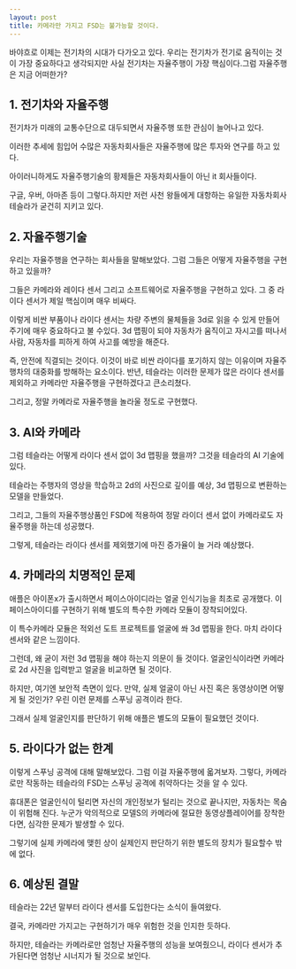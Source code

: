```yaml
---
layout: post
title: 카메라만 가지고 FSD는 불가능할 것이다.
---
```


바야흐로 이제는 전기차의 시대가 다가오고 있다. 우리는 전기차가 전기로 움직이는 것이 가장 중요하다고 생각되지만 사실 전기차는 자율주행이 가장 핵심이다.그럼 자율주행은 지금 어떠한가?



<h2>1. 전기차와 자율주행</h2>
전기차가 미래의 교통수단으로 대두되면서 자율주행 또한 관심이 늘어나고 있다.

이러한 추세에 힘입어 수많은 자동차회사들은 자율주행에 많은 투자와 연구를 하고 있다.

아이러니하게도 자율주행기술의 황제들은 자동차회사들이 아닌 it 회사들이다.

구글, 우버, 아마존 등이 그렇다.하지만 저런 사천 왕들에게 대항하는 유일한 자동차회사 테슬라가 굳건히 지키고 있다. 



<h2>2. 자율주행기술</h2>
우리는 자율주행을 연구하는 회사들을 말해보았다.
그럼 그들은 어떻게 자율주행을 구현하고 있을까?

그들은 카메라와 레이다 센서 그리고 소프트웨어로 자율주행을 구현하고 있다. 
그 중 라이다 센서가 제일 핵심이며 매우 비싸다.

이렇게 비싼 부품이나 라이다 센서는 차량 주변의 물체들을 3d로 읽을 수 있게 만들어 주기에 매우 중요하다고 불 수있다.
3d 맵핑이 되야 자동차가 움직이고 자시고를 떠나서 사람, 자동차를 피하게 하여 사고를 예방을 해준다.

즉, 안전에 직결되는 것이다. 이것이 바로 비싼 라이다를 포기하지 않는 이유이며 자율주행차의 대중화를 방해하는 요소이다.
반년, 테슬라는 이러한 문제가 많은 라이다 센서를 제외하고 카메라만 자율주행을 구현하겠다고 큰소리쳤다.

그리고, 정말 카메라로 자율주행을 놀라울 정도로 구현했다.



<h2>3. AI와 카메라</h2>
그럼 테슬라는 어떻게 라이다 센서 없이 3d 맵핑을 했을까? 그것을 테슬라의 AI 기술에 있다.

테슬라는 주행자의 영상을 학습하고 2d의 사진으로 깊이를 예상, 3d 맵핑으로 변환하는 모델을 만들었다.

그리고, 그들의 자율주행상품인 FSD에 적용하여 정말 라이더 센서 없이 카메라로도 자율주행을 하는데 성공했다.

그렇게, 테슬라는 라이다 센서를 제외했기에 마진 증가율이 늘 거라 예상했다.




<h2>4. 카메라의 치명적인 문제</h2>
애플은 아이폰x가 출시하면서 페이스아이디라는 얼굴 인식기능을 최초로 공개했다.
이 페이스아이디를 구현하기 위해 별도의 특수한 카메라 모듈이 장착되어있다.

이 특수카메라 모듈은 적외선 도트 프로젝트를 얼굴에 쏴 3d 맵핑을 한다. 마치 라이다 센서와 같은 느낌이다.

그런데, 왜 굳이 저런 3d 맵핑을 해야 하는지 의문이 들 것이다. 얼굴인식이라면 카메라로 2d 사진을 입력받고 얼굴을 비교하면 될 것이다.

하지만, 여기엔 보안적 측면이 있다. 만약, 실제 얼굴이 아닌 사진 혹은 동영상이면 어떻게 될 것인가? 우린 이런 문제를 스푸닝 공격이라 한다.

그래서 실제 얼굴인지를 판단하기 위해 애플은 별도의 모듈이 필요했던 것이다.



<h2>5. 라이다가 없는 한계</h2>
이렇게 스푸닝 공격에 대해 말해보았다. 그럼 이걸 자율주행에 옯겨보자.
그렇다, 카메라로만 작동하는 테슬라의 FSD는 스푸닝 공격에 취약하다는 것을 알 수 있다.

휴대폰은 얼굴인식이 털리면 자신의 개인정보가 털리는 것으로 끝나지만, 자동차는 목숨이 위험해 진다.
누군가 악의적으로 모델S의 카메라에 절묘한 동영상플레이어를 장착한다면, 심각한 문제가 발생할 수 있다.

그렇기에 실제 카메라에 맺힌 상이 실제인지 판단하기 위한 별도의 장치가 필요할수 밖에 없다.



<h2>6. 예상된 결말</h2>
테슬라는 22년 말부터 라이다 센서를 도입한다는 소식이 들여왔다.

결국, 카메라만 가지고는 구현하기가 매우 위험한 것을 인지한 듯하다.

하지만, 테슬라는 카메라로만 엄청난 자율주행의 성능을 보여줬으니, 라이다 센서가 추가된다면 엄청난 시너지가 될 것으로 보인다.